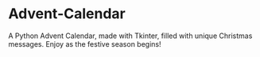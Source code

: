 # Advent-Calendar
A Python Advent Calendar, made with Tkinter, filled with unique Christmas messages. Enjoy as the festive season begins!
